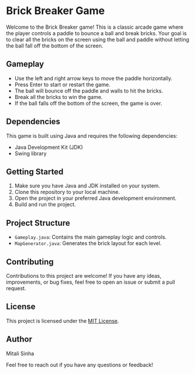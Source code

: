# Brick Breaker Game

Welcome to the Brick Breaker game! This is a classic arcade game where the player controls a paddle to bounce a ball and break bricks. Your goal is to clear all the bricks on the screen using the ball and paddle without letting the ball fall off the bottom of the screen.

## Gameplay

- Use the left and right arrow keys to move the paddle horizontally.
- Press Enter to start or restart the game.
- The ball will bounce off the paddle and walls to hit the bricks.
- Break all the bricks to win the game.
- If the ball falls off the bottom of the screen, the game is over.

## Dependencies

This game is built using Java and requires the following dependencies:

- Java Development Kit (JDK)
- Swing library

## Getting Started

1. Make sure you have Java and JDK installed on your system.
2. Clone this repository to your local machine.
3. Open the project in your preferred Java development environment.
4. Build and run the project.

## Project Structure

- `Gameplay.java`: Contains the main gameplay logic and controls.
- `MapGenerator.java`: Generates the brick layout for each level.

## Contributing

Contributions to this project are welcome! If you have any ideas, improvements, or bug fixes, feel free to open an issue or submit a pull request.

## License

This project is licensed under the [MIT License](LICENSE).

## Author

Mitali Sinha 

Feel free to reach out if you have any questions or feedback!

